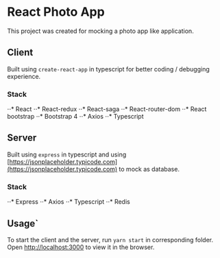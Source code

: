 # React Photo App

This project was created for mocking a photo app like application.

## Client

Built using `create-react-app` in typescript for better coding / debugging experience.

### Stack

⋅⋅* React
⋅⋅* React-redux
⋅⋅* React-saga
⋅⋅* React-router-dom
⋅⋅* React bootstrap
⋅⋅* Bootstrap 4
⋅⋅* Axios
⋅⋅* Typescript

## Server

Built using `express` in typescript and using [https://jsonplaceholder.typicode.com](https://jsonplaceholder.typicode.com) to mock as database.

### Stack

⋅⋅* Express
⋅⋅* Axios
⋅⋅* Typescript
⋅⋅* Redis

## Usage`

To start the client and the server, run `yarn start` in corresponding folder.<br>
Open [http://localhost:3000](http://localhost:3000) to view it in the browser.

